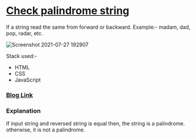 # [Check palindrome string](https://infallible-saha-f826c6.netlify.app/)

If a string read the same from forward or backward. Example:- madam, dad, pop, radar, etc.

![Screenshot 2021-07-27 192907](https://user-images.githubusercontent.com/84632214/127181171-43f5ec00-e1df-4eb0-bbb8-59371985b08a.png)

Stack used:-
- HTML
- CSS
- JavaScript

### [Blog Link](https://pritamkumar.hashnode.dev/check-your-string-is-palindrome-or-not)

### Explanation
 
 If input string and reversed string is equal then, the string is a palindrome. otherwise, it is not a palindrome.
